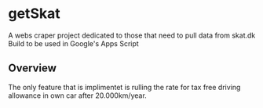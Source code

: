 # getSkat
A webs craper project dedicated to those that need to pull data from skat.dk
Build to be used in Google's Apps Script

## Overview
The only feature that is implimentet is rulling the rate for tax free driving allowance in own car after 20.000km/year.
